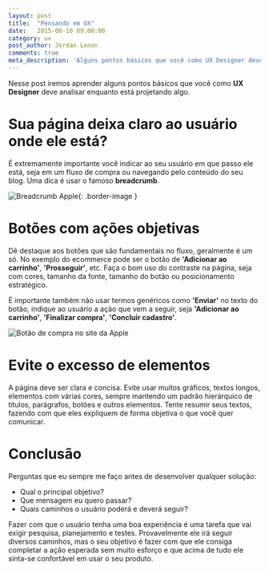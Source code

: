 ```yaml
---
layout: post
title:  "Pensando em UX"
date:   2015-08-10 09:00:00
category: ux
post_author: Jordan Lenon
comments: true
meta_description: 'Alguns pontos básicos que você como UX Designer deve analisar enquanto está projetando algo'
---
```


Nesse post iremos aprender alguns pontos básicos que você como **UX Designer** deve analisar enquanto está projetando algo.

# Sua página deixa claro ao usuário onde ele está?
É extremamente importante você indicar ao seu usuário em que passo ele está, seja em um fluxo de compra ou navegando pelo conteúdo do seu blog. Uma dica é usar o famoso **breadcrumb**.

![Breadcrumb Apple](http://dito.com.br/wp-content/uploads/2015/08/breadcrumb.png){: .border-image }

# Botões com ações objetivas
Dê destaque aos botões que são fundamentais no fluxo, geralmente é um só. No exemplo do ecommerce  pode ser o botão de **'Adicionar ao carrinho'**, **'Prosseguir'**, etc. Faça o bom uso do contraste na página, seja com cores, tamanho da fonte, tamanho do botão ou posicionamento estratégico.

É importante também não usar termos genéricos como **'Enviar'** no texto do botão, indique ao usuário a ação que vem a seguir, seja **'Adicionar ao carrinho'**, **'Finalizar compra'**, **'Concluir cadastro'**.

![Botão de compra no site da Apple](http://dito.com.br/wp-content/uploads/2015/08/button.png)

# Evite o excesso de elementos
A página deve ser clara e concisa. Evite usar muitos gráficos, textos longos, elementos com várias cores, sempre mantendo um padrão hierárquico de títulos, parágrafos, botões e outros elementos. Tente resumir seus textos, fazendo com que eles expliquem de forma objetiva o que você quer comunicar.

# Conclusão
Perguntas que eu sempre me faço antes de desenvolver qualquer solução:

* Qual o principal objetivo?
* Que mensagem eu quero passar?
* Quais caminhos o usuário poderá e deverá seguir?

Fazer com que o usuário tenha uma boa experiência é uma tarefa que vai exigir pesquisa, planejamento e testes. Provavelmente ele irá seguir diversos caminhos, mas o seu objetivo é fazer com que ele consiga completar a ação esperada sem muito esforço e que acima de tudo ele sinta-se confortável em usar o seu produto.




